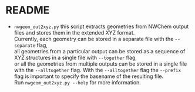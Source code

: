 # README

- `nwgeom_out2xyz.py` this script extracts geometries from NWChem output
  files and stores them in the extended XYZ format.<BR>
  Currently, each geometry
  can be stored in a separate file with the `--separate` flag,<BR>
  all geometries from a particular output can be stored as a sequence of
  XYZ structures in a single file with `--together` flag,<BR>
  or all the geometries
  from multiple outputs can be stored in a single file with the `--alltogether`  flag. With the `--alltogether` flag the `--prefix` flag is important to
  specify the basename of the resulting file.<BR>
  Run `nwgeom_out2xyz.py --help` for more information.
